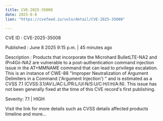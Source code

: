 ```yaml
---
title: CVE-2025-35008
date: 2025-6-8
lien: "https://cvefeed.io/vuln/detail/CVE-2025-35008"

---
```


CVE ID : CVE-2025-35008

Published :  June 8
2025
9:15 p.m. | 45 minutes ago

Description : Products that incorporate the Microhard BulletLTE-NA2 and IPn4Gii-NA2 are vulnerable to a post-authentication command injection issue in the AT+MMNAME command that can lead to privilege escalation. This is an instance of CWE-88
"Improper Neutralization of Argument Delimiters in a Command ('Argument Injection')
" and is estimated as a CVSS 7.1 (CVSS:3.1/AV:L/AC:L/PR:L/UI:N/S:U/C:H/I:H/A:N). This issue has not been generally fixed at the time of this CVE record's first publishing.

Severity: 7.1 | HIGH

Visit the link for more details
such as CVSS details
affected products
timeline
and more...
